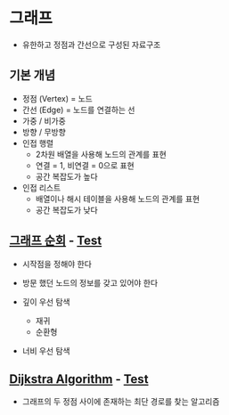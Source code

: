 # 그래프
- 유한하고 정점과 간선으로 구성된 자료구조

## 기본 개념
- 정점 (Vertex) = 노드
- 간선 (Edge) = 노드를 연결하는 선
- 가중 / 비가중
- 방향 / 무방향
- 인접 행렬
  - 2차원 배열을 사용해 노드의 관계를 표현
  - 연결 = 1, 비연결 = 0으로 표현
  - 공간 복잡도가 높다
- 인접 리스트
  - 배열이나 해시 테이블을 사용해 노드의 관계를 표현
  - 공간 복잡도가 낮다

## [그래프 순회](../src/main/java/graph/GraphTraversal.java) - [Test](../src/test/java/graph/graphTraversalTest.java)
- 시작점을 정해야 한다
- 방문 했던 노드의 정보를 갖고 있어야 한다

- 깊이 우선 탐색
  - 재귀
  - 순환형
- 너비 우선 탐색

## [Dijkstra Algorithm](../src/main/java/graph/DijkstraAlgorithm.java) - [Test](../src/test/java/graph/DijkstraAlgorithmTest.java)
- 그래프의 두 정점 사이에 존재하는 최단 경로를 찾는 알고리즘
